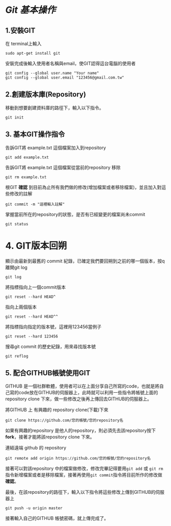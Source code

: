 # *Git 基本操作*

## 1.安裝GIT

在 terminal上輸入

``` shell
sudo apt-get install git
```

安裝完成後輸入使用者名稱與email，使GIT認得這台電腦的使用者

``` shell
git config --global user.name "Your name"
git config --global user.email "123456@gmail.com.tw"
```

## 2.創建版本庫(Repository)

移動到想要創建資料庫的路徑下，輸入以下指令。

``` shell
git init
```

## 3. 基本GIT操作指令

告訴GIT將 example.txt 這個檔案加入到repository

``` shell
git add example.txt
```

告訴GIT將 example.txt 這個檔案從當前的repository 移除

``` shell
git rm example.txt
```

根GIT **確認** 到目前為止所有我們做的修改(增加檔案或者移除檔案)，並且加入對這些修改的註解

``` shell
git commit -m "這裡輸入註解"
```

掌握當前所在的repository的狀態，是否有已經變更的檔案尚未commit

``` shell
git status
```

# 4. GIT版本回朔

顯示由最新到最舊的 commit  紀錄，已確定我們要回朔到之前的哪一個版本，按q離開git log

``` shell
git log
```

將指標指向上一個commit版本

``` shell
git reset --hard HEAD^
```

指向上兩個版本

``` shell
git reset --hard HEAD^^
```

將指標指向指定的版本號，這裡用123456當例子

``` shell
git reset --hard 123456
```

搜尋git commit 的歷史紀錄，用來尋找版本號

``` shell
git reflog
```

## 5. 配合GITHUB帳號使用GIT

GITHUB 是一個社群軟體，使用者可以在上面分享自己所寫的code，也就是將自己寫的code放在GITHUB的伺服器上，此時就可以利用一些指令將帳號上面的repository clone 下來，做一些修改之後再上傳回去GITHUB的伺服器上。

將GITHUB 上 有興趣的 repository clone(下載)下來

``` shell
git clone https://github.com/您的帳號/您的repository名
```

如果有興趣的repository 是他人的repository，則必須先去該repository按下 **fork**，接著才能將該repository clone 下來。

連結遠端 github 的 repository

``` shell
git remote add origin https://github.com/您的帳號/您的repository名
```

接著可以對該repository 中的檔案做修改，修改完畢記得要用`git add` 或 `git rm`指令新增檔案或者是移除檔案，接著再使用`git commit`指令將目前所作的修改做**確認**。

最後，在該repository的路徑下，輸入以下指令將這些修改上傳到GITHUB的伺服器上

``` shell
git push -u origin master
```

接著輸入自己的GITHUB 帳號密碼，就上傳完成了。



